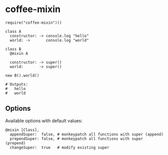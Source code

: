 # coffee-mixin

    require("coffee-mixin")()

    class A
      constructor: -> console.log "hello"
      world: ->       console.log "world"

    class B
      @mixin A

      constructor: -> super()
      world:       -> super()

    new B().world()

    # Outputs:
    #   hello
    #   world

## Options

Available options with default values:

    @mixin [Class],
      appendSuper:  false, # monkeypatch all functions with super (append)
      prependSuper: false, # monkeypatch all functions with super (prepend)
      changeSuper:  true   # modify existing super
